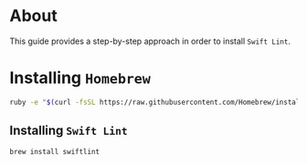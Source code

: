 # About

This guide provides a step-by-step approach in order to install `Swift Lint`.

# Installing `Homebrew`

```bash
ruby -e "$(curl -fsSL https://raw.githubusercontent.com/Homebrew/install/master/install)"
```

## Installing `Swift Lint`

```bash
brew install swiftlint
```